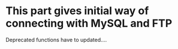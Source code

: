 # This part gives initial way of connecting with MySQL and FTP
Deprecated functions have to updated....
